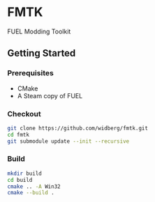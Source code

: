 # FMTK

FUEL Modding Toolkit

## Getting Started

### Prerequisites

* CMake
* A Steam copy of FUEL

### Checkout

```sh
git clone https://github.com/widberg/fmtk.git
cd fmtk
git submodule update --init --recursive
```

### Build

```sh
mkdir build
cd build
cmake .. -A Win32
cmake --build .
```

